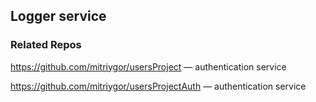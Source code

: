 ## Logger service

### Related Repos

https://github.com/mitriygor/usersProject — authentication service

https://github.com/mitriygor/usersProjectAuth — authentication service